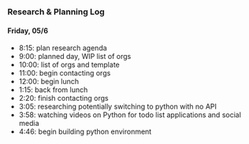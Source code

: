### Research & Planning Log
#### Friday, 05/6
* 8:15: plan research agenda
* 9:00: planned day, WIP list of orgs
* 10:00: list of orgs and template
* 11:00: begin contacting orgs
* 12:00: begin lunch
* 1:15: back from lunch
* 2:20: finish contacting orgs
* 3:05: researching potentially switching to python with no API
* 3:58: watching videos on Python for todo list applications and social media
* 4:46: begin building python environment



